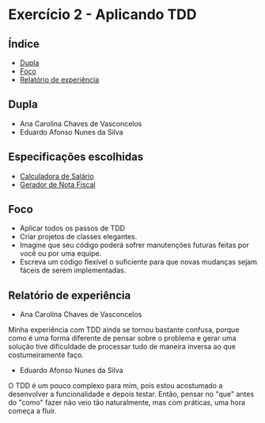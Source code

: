 # Exercício 2 - Aplicando TDD

## Índice

- [Dupla](#dupla)
- [Foco](#foco)
- [Relatório de experiência](#relatório-de-experiência)

## Dupla

- Ana Carolina Chaves de Vasconcelos
- Eduardo Afonso Nunes da Silva

## Especificações escolhidas

- [Calculadora de Salário](https://github.com/anacarolinacv/vev-exercicio2/tree/exercicio2-anacarolina)
- [Gerador de Nota Fiscal](https://github.com/anacarolinacv/vev-exercicio2/tree/exercicio2-eduardonunes)

## Foco

- Aplicar todos os passos de TDD
- Criar projetos de classes elegantes.
- Imagine que seu código poderá sofrer manutenções futuras feitas por você ou por uma equipe.
- Escreva um código flexível o suficiente para que novas mudanças sejam fáceis de serem implementadas.

## Relatório de experiência

- Ana Carolina Chaves de Vasconcelos

Minha experiência com TDD ainda se tornou bastante confusa, porque como é uma forma diferente de pensar sobre o problema e gerar uma solução  tive dificuldade de processar tudo de maneira inversa ao que costumeiramente faço.  

- Eduardo Afonso Nunes da Silva  

O TDD é um pouco complexo para mim, pois estou acostumado a desenvolver a funcionalidade e depois testar. Então, pensar no "que" antes do "como" fazer não veio tão naturalmente, mas com práticas, uma hora começa a fluir.

